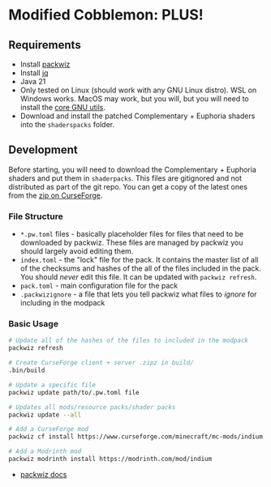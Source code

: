 # Modified Cobblemon: PLUS!

## Requirements

* Install [packwiz](https://github.com/packwiz/packwiz)
* Install [jq](https://jqlang.org/download/)
* Java 21
* Only tested on Linux (should work with any GNU Linux distro). WSL on Windows works. MacOS may work, but you will, but you will need to install the [core GNU utils](https://gist.github.com/skyzyx/3438280b18e4f7c490db8a2a2ca0b9da).
* Download and install the patched Complementary + Euphoria shaders into the `shaderspacks` folder.

## Development

Before starting, you will need to download the Complementary + Euphoria shaders and put them in `shaderpacks`. This files are gitignored and not distributed as part of the git repo. You can get a copy of the latest ones from the [zip on CurseForge](https://www.curseforge.com/minecraft/modpacks/modified-cobblemon-plus/files/all).

### File Structure

* `*.pw.toml` files  - basically placeholder files for files that need to be downloaded by packwiz. These files are managed by packwiz you should largely avoid editing them.
* `index.toml` - the "lock" file for the pack. It contains the master list of all of the checksums and hashes of the all of the files included in the pack. You should _never_ edit this file. It can be updated with `packwiz refresh`.
* `pack.toml` - main configuration file for the pack
* `.packwizignore` - a file that lets you tell packwiz what files to _ignore_ for including in the modpack

### Basic Usage

```bash
# Update all of the hashes of the files to included in the modpack
packwiz refresh

# Create CurseForge client + server .zipz in build/
.bin/build

# Update a specific file
packwiz update path/to/.pw.toml file

# Updates all mods/resource packs/shader packs
packwiz update --all

# Add a CurseForge mod
packwiz cf install https://www.curseforge.com/minecraft/mc-mods/indium

# Add a Modrinth mod
packwiz modrinth install https://modrinth.com/mod/indium
```

* [packwiz docs](https://packwiz.infra.link/tutorials/creating/getting-started/)
